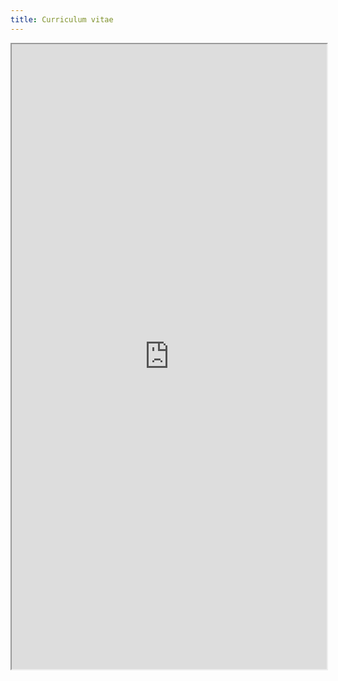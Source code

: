 ```yaml
---
title: Curriculum vitae
---
```

<iframe width='100%' height='1000' src="https://docs.google.com/document/d/e/2PACX-1vQyfDOWHsJ-wrDMpLQHzj_aiyjYPbPJnJMrdzGqN5fMrvkzLGrhE4kH35hiBGKGoKbuNhj68ADTYdHD/pub?embedded=true"></iframe>
